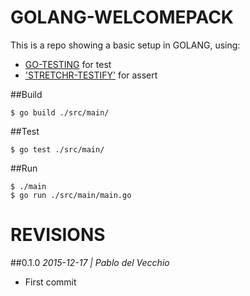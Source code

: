 GOLANG-WELCOMEPACK
==================
This is a repo showing a basic setup in GOLANG, using:

- [GO-TESTING](https://golang.org/pkg/testing/) for test
- ['STRETCHR-TESTIFY'](https://github.com/stretchr/testify) for assert


##Build
```
$ go build ./src/main/
```

##Test
```
$ go test ./src/main/
```

##Run
```
$ ./main
$ go run ./src/main/main.go
```


REVISIONS
=========
##0.1.0
*2015-12-17 | Pablo del Vecchio*

- First commit